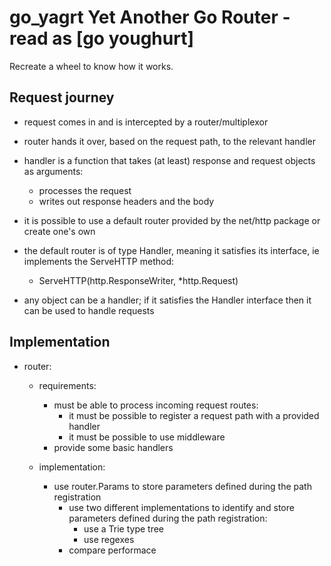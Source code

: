 # go_yagrt Yet Another Go Router - read as [go youghurt]

Recreate a wheel to know how it works.

## Request journey

- request comes in and is intercepted by a router/multiplexor

- router hands it over, based on the request path, to the relevant handler

- handler is a function that takes (at least) response and request objects as arguments:
  * processes the request
  * writes out response headers and the body

- it is possible to use a default router provided by the net/http package or create one's own

- the default router is of type Handler, meaning it satisfies its interface, ie implements the ServeHTTP method:
  * ServeHTTP(http.ResponseWriter, *http.Request)

- any object can be a handler; if it satisfies the Handler interface then it can be used to handle requests         



## Implementation

- router:
  * requirements:
    * must be able to process incoming request routes:
      * it must be possible to register a request path with a provided handler
      * it must be possible to use middleware
    * provide some basic handlers

  * implementation:
    * use router.Params to store parameters defined during the path registration
      * use two different implementations to identify and store parameters defined during the path registration:
        * use a Trie type tree
        * use regexes
      * compare performace
